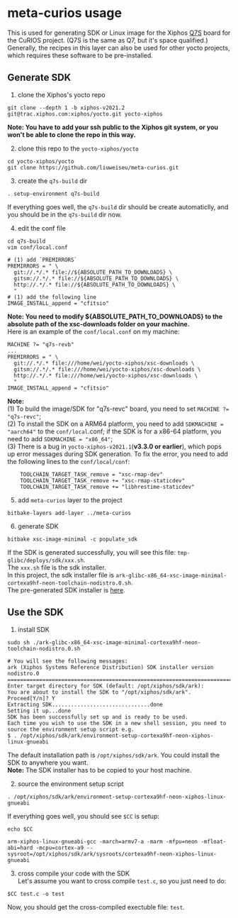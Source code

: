 # meta-curios usage
This is used for generating SDK or Linux image for the Xiphos [Q7S](https://xiphos.com/product-details/q7) board for the CuRIOS project. (Q7S is the same as Q7, but it's space  qualified.)   
Generally, the recipes in this layer can also be used for other yocto projects, which requires these software to be pre-installed.
## Generate SDK
1. clone the Xiphos's yocto repo
  ```
  git clone --depth 1 -b xiphos-v2021.2 git@trac.xiphos.com:xiphos/yocto.git yocto-xiphos
  ```
  **Note: You have to add your ssh public to the Xiphos git system, or you won't be able to clone the repo in this way.** 

2. clone this repo to the `yocto-xiphos/yocto`
  ```
  cd yocto-xiphos/yocto
  git clone https://github.com/liuweiseu/meta-curios.git
  ```

3. create the `q7s-build` dir
  ```
  . setup-environment q7s-build
  ```
  If everything goes well, the `q7s-build` dir should be create automaticlly, and you should be in the `q7s-build` dir now.  

4. edit the conf file
  ```
  cd q7s-build
  vim conf/local.conf

  # (1) add `PREMIRRORS`
  PREMIRRORS = " \
    git://.*/.* file://${ABSOLUTE_PATH_TO_DOWNLOADS} \ 
    gitsm://.*/.* file://${ABSOLUTE_PATH_TO_DOWNLOADS} \ 
    http://.*/.* file://${ABSOLUTE_PATH_TO_DOWNLOADS} \ 
    "
  # (1) add the following line
  IMAGE_INSTALL_append = "cfitsio"
  ```
  **Note: You need to modify ${ABSOLUTE_PATH_TO_DOWNLOADS} to the absolute path of the xsc-downloads folder on your machine.**  
  Here is an example of the `conf/local.conf` on my machine:
  ```
  MACHINE ?= "q7s-revb"
  ...
  PREMIRRORS = " \
    git://.*/.* file:///home/wei/yocto-xiphos/xsc-downloads \ 
    gitsm://.*/.* file:///home/wei/yocto-xiphos/xsc-downloads \ 
    http://.*/.* file:///home/wei/yocto-xiphos/xsc-downloads \ 
    "
  IMAGE_INSTALL_append = "cfitsio"
  ```
  **Note:**   
  (1) To build the image/SDK for "q7s-revc" board, you need to set `MACHINE ?= "q7s-revc"`;  
  (2) To install the SDK on a ARM64 platform, you need to add `SDKMACHINE = "aarch64"` to the `conf/local`.conf; if the SDK is for a x86-64 platform, you need to add `SDKMACHINE = "x86_64"`;  
  (3) There is a bug in `yocto-xiphos-v2021.1`(**v3.3.0 or earlier**), which pops up error messages during SDK generation. To fix the error, you need to add the following lines to the `conf/local/conf`:
  ```
      TOOLCHAIN_TARGET_TASK_remove = "xsc-rmap-dev"
      TOOLCHAIN_TARGET_TASK_remove += "xsc-rmap-staticdev"
      TOOLCHAIN_TARGET_TASK_remove += "libhrestime-staticdev"
  ``` 
5. add `meta-curios` layer to the project
  ```
  bitbake-layers add-layer ../meta-curios
  ```

6. generate SDK
  ```
  bitbake xsc-image-minimal -c populate_sdk
  ```
  If the SDK is generated successfully, you will see this file: `tmp-glibc/deploys/sdk/xxx.sh`.  
  The `xxx.sh` file is the sdk installer.  
  In this project, the sdk installer file is `ark-glibc-x86_64-xsc-image-minimal-cortexa9hf-neon-toolchain-nodistro.0.sh`.  
  The pre-generated SDK installer is [here](https://drive.google.com/file/d/1DrD2aojUrLQlZW1J733bs4REkvqRUPfh/view?usp=sharing).
## Use the SDK

1. install SDK    
  ```
  sudo sh ./ark-glibc-x86_64-xsc-image-minimal-cortexa9hf-neon-toolchain-nodistro.0.sh

  # You will see the following messages:
  ark (Xiphos Systems Reference Distribution) SDK installer version nodistro.0
  ============================================================================
  Enter target directory for SDK (default: /opt/xiphos/sdk/ark):
  You are about to install the SDK to "/opt/xiphos/sdk/ark". Proceed[Y/n]? Y
  Extracting SDK...............................done
  Setting it up...done
  SDK has been successfully set up and is ready to be used.
  Each time you wish to use the SDK in a new shell session, you need to source the environment setup script e.g.
  $ . /opt/xiphos/sdk/ark/environment-setup-cortexa9hf-neon-xiphos-linux-gnueabi
  ```
  The default installation path is `/opt/xiphos/sdk/ark`. You could install the SDK to anywhere you want.  
  **Note:** The SDK installer has to be copied to your host machine.

2. source the environment setup script
  ```
  . /opt/xiphos/sdk/ark/environment-setup-cortexa9hf-neon-xiphos-linux-gnueabi
  ```
  If everything goes well, you should see `$CC` is setup:
  ```
  echo $CC

  arm-xiphos-linux-gnueabi-gcc -march=armv7-a -marm -mfpu=neon -mfloat-abi=hard -mcpu=cortex-a9 --sysroot=/opt/xiphos/sdk/ark/sysroots/cortexa9hf-neon-xiphos-linux-gnueabi
  ```

3. cross compile your code with the SDK  
  Let's assume you want to cross compile `test.c`, so you just need to do:
  ```
  $CC test.c -o test
  ``` 
  Now, you should get the cross-compiled exectuble file: `test`.
